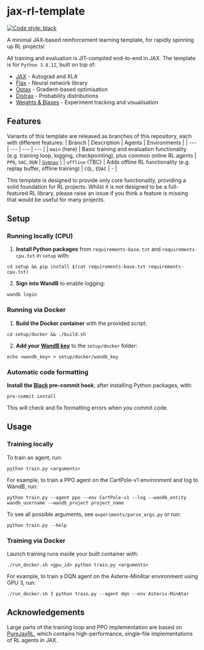 # jax-rl-template
[![Code style: black](https://img.shields.io/badge/code%20style-black-000000.svg)](https://github.com/psf/black)

A minimal JAX-based reinforcement learning template, for rapidly spinning up RL projects!

All training and evaluation is JIT-compiled end-to-end in JAX. The template is for `Python 3.8.12`, built on top of:
* [JAX](https://github.com/google/jax) - Autograd and XLA
* [Flax](https://github.com/google/flax) - Neural network library
* [Optax](https://github.com/deepmind/optax) - Gradient-based optimisation
* [Distrax](https://github.com/deepmind/distrax) - Probability distributions
* [Weights & Biases](https://wandb.ai/site) - Experiment tracking and visualisation


## Features
Variants of this template are released as branches of this repository, each with different features:
| Branch | Description | Agents | Environments |
| --- | --- | --- | --- |
| `main` (here) | Basic training and evaluation functionality (e.g. training loop, logging, checkpointing), plus common online RL agents | `PPO`, `SAC`, `DQN` | [`Gymnax`](https://github.com/RobertTLange/gymnax) |
| `offline` (TBC) | Adds offline RL functionality (e.g. replay buffer, offline training) | `CQL`, `EDAC` | - |

This template is designed to provide only core functionality, providing a solid foundation for RL projects. Whilst it is not designed to be a full-featured RL library, please raise an issue if you think a feature is missing that would be useful for many projects.


## Setup

### Running locally (CPU)

1. **Install Python packages** from `requirements-base.txt` and `requirements-cpu.txt` in `setup` with:
```
cd setup && pip install $(cat requirements-base.txt requirements-cpu.txt)
```
2. **Sign into WandB** to enable logging:
```
wandb login
```

### Running via Docker

1. **Build the Docker container** with the provided script:
```
cd setup/docker && ./build.sh
```
2. **Add your [WandB key](https://wandb.ai/authorize)** to the `setup/docker` folder:
```
echo <wandb_key> > setup/docker/wandb_key
```

### Automatic code formatting
**Install the [Black](https://github.com/psf/black) pre-commit hook**, after installing Python packages, with:
```
pre-commit install
```
This will check and fix formatting errors when you commit code.

## Usage

### Training locally

To train an agent, run:
```
python train.py <arguments>
```
For example, to train a PPO agent on the CartPole-v1 environment and log to WandB, run:
```
python train.py --agent ppo --env CartPole-v1 --log --wandb_entity wandb_username --wandb_project project_name
```
To see all possible arguments, see `experiments/parse_args.py` or run:
```
python train.py --help
```

### Training via Docker
Launch training runs inside your built container with:
```
./run_docker.sh <gpu_id> python train.py <arguments>
```
For example, to train a DQN agent on the Asterix-MinAtar environment using GPU 3, run:
```
./run_docker.sh 3 python train.py --agent dqn --env Asterix-MinAtar
```

## Acknowledgements
Large parts of the training loop and PPO implementation are based on [PureJaxRL](https://github.com/luchris429/purejaxrl), which contains high-performance, single-file implementations of RL agents in JAX.
